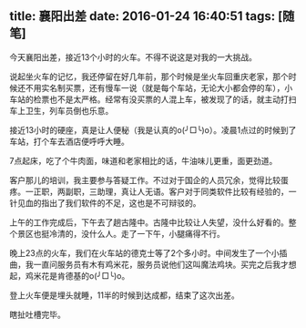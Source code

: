 title: 襄阳出差
date: 2016-01-24 16:40:51
tags: [随笔]
---
今天襄阳出差，接近13个小时的火车。不得不说这是对我的一大挑战。

说起坐火车的记忆，我还停留在好几年前，那个时候是坐火车回重庆老家，那个时候还不用实名制买票，还有慢车一说（就是每个车站，无论大小都会停的车），小车站的检票也不是太严格。经常有没买票的人混上车，被发现了的话，就主动打扫车上卫生，列车员倒也乐意。

接近13小时的硬座，真是让人便秘（我是认真的o(╯□╰)o）。凌晨1点过的时候到了车站，打个车去酒店便呼呼大睡。

7点起床，吃了个牛肉面，味道和老家相比的话，牛油味儿更重，面更劲道。

客户那儿的培训，我主要参与答疑工作。不过对于国企的人员冗余，觉得比较蛋疼。一正职，两副职，三助理，真让人无语。客户对于同类软件比较有经验的，一针见血的指出了我们软件的不足，这也是不可辩驳的。

上午的工作完成后，下午去了趟古隆中。古隆中比较让人失望，没什么好看的。整个景区也挺冷清的，没什么人。走了一下午，小腿痛得不行。

晚上23点的火车，我们在火车站的德克士等了2个多小时。中间发生了一个小插曲，我一直问服务员有木有鸡米花，服务员说他们这叫魔法鸡块。买完之后我才想起，鸡米花是肯德基的o(╯□╰)o。

登上火车便是埋头就睡，11半的时候到达成都，结束了这次出差。

瞎扯吐槽完毕。